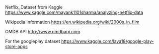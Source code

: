 
Netflix_Dataset from Kaggle
https://www.kaggle.com/mayank1101sharma/analyzing-netflix-data

Wikipedia information
https://en.wikipedia.org/wiki/2000s_in_film

OMDB API
http://www.omdbapi.com

For the googleplay dataset
https://www.kaggle.com/lava18/google-play-store-apps

